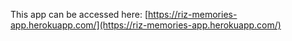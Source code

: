 This app can be accessed here: [https://riz-memories-app.herokuapp.com/](https://riz-memories-app.herokuapp.com/)
